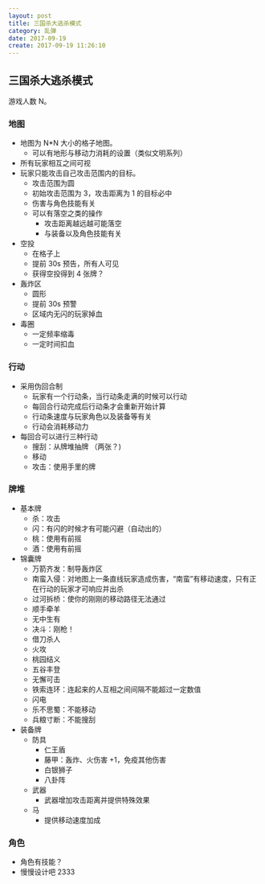 ```yaml
---
layout: post
title: 三国杀大逃杀模式
category: 乱弹
date: 2017-09-19
create: 2017-09-19 11:26:10
---
```


## 三国杀大逃杀模式
游戏人数 N。

### 地图
* 地图为 N*N 大小的格子地图。
    * 可以有地形与移动力消耗的设置（类似文明系列）
* 所有玩家相互之间可视
* 玩家只能攻击自己攻击范围内的目标。
    * 攻击范围为圆
    * 初始攻击范围为 3，攻击距离为 1 的目标必中
    * 伤害与角色技能有关
    * 可以有落空之类的操作
        * 攻击距离越远越可能落空
        * 与装备以及角色技能有关
* 空投
    * 在格子上
    * 提前 30s 预告，所有人可见
    * 获得空投得到 4 张牌？
* 轰炸区
    * 圆形
    * 提前 30s 预警
    * 区域内无闪的玩家掉血
* 毒圈
    * 一定频率缩毒
    * 一定时间扣血

### 行动
* 采用伪回合制
    * 玩家有一个行动条，当行动条走满的时候可以行动
    * 每回合行动完成后行动条才会重新开始计算
    * 行动条速度与玩家角色以及装备等有关
    * 行动会消耗移动力
* 每回合可以进行三种行动
    * 搜刮：从牌堆抽牌 （两张？)
    * 移动
    * 攻击：使用手里的牌

### 牌堆
* 基本牌
    * 杀：攻击
    * 闪：有闪的时候才有可能闪避（自动出的）
    * 桃：使用有前摇
    * 酒：使用有前摇
* 锦囊牌
    * 万箭齐发：制导轰炸区
    * 南蛮入侵：对地图上一条直线玩家造成伤害，“南蛮”有移动速度，只有正在行动的玩家才可响应并出杀
    * 过河拆桥：使你的刚刚的移动路径无法通过
    * 顺手牵羊
    * 无中生有
    * 决斗：刚枪！
    * 借刀杀人
    * 火攻
    * 桃园结义
    * 五谷丰登
    * 无懈可击
    * 铁索连环：连起来的人互相之间间隔不能超过一定数值
    * 闪电
    * 乐不思蜀：不能移动
    * 兵粮寸断：不能搜刮
* 装备牌
    * 防具
        * 仁王盾
        * 藤甲：轰炸、火伤害 +1，免疫其他伤害
        * 白银狮子
        * 八卦阵
    * 武器
        * 武器增加攻击距离并提供特殊效果
    * 马
        * 提供移动速度加成

### 角色
* 角色有技能？
* 慢慢设计吧 2333

